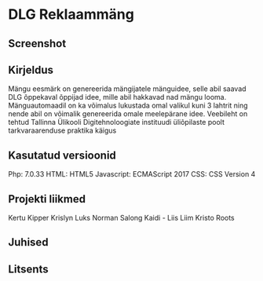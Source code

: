 # DLG Reklaammäng

## Screenshot

## Kirjeldus
Mängu eesmärk on genereerida mängijatele mänguidee, selle abil saavad DLG õppekaval õppijad idee, mille abil
hakkavad nad mängu looma. Mänguautomaadil on ka võimalus lukustada omal valikul kuni 3 lahtrit ning nende abil on
võimalik genereerida omale meelepärane idee.
Veebileht on tehtud Tallinna Ülikooli Digitehnoloogiate instituudi üliõpilaste poolt tarkvaraarenduse praktika käigus

## Kasutatud versioonid
Php: 7.0.33
HTML: HTML5
Javascript: ECMAScript 2017
CSS: CSS Version 4

## Projekti liikmed
Kertu Kipper
Krislyn Luks
Norman Salong
Kaidi - Liis Liim
Kristo Roots

## Juhised

## Litsents